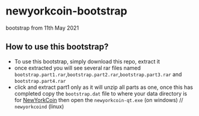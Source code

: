# newyorkcoin-bootstrap
bootstrap from 11th May 2021

## How to use this bootstrap?
* To use this bootstrap, simply download this repo, extract it 
* once extracted you will see several rar files named `bootstrap.part1.rar`,`bootstrap.part2.rar`,`bootstrap.part3.rar` and `bootstrap.part4.rar`
* click and extract part1 only as it will unzip all parts as one, once this has completed copy the `bootstrap.dat` file to where your data directory is for [NewYorkCoin](https://github.com/NewYorkCoinNYC/newyorkcoin) then open the `newyorkcoin-qt.exe` (on windows) // `newyorkcoind` (linux)
